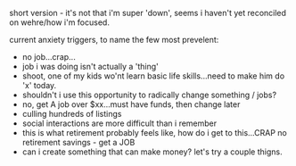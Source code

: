 short version - it's not that i'm super 'down', seems i haven't yet reconciled on wehre/how i'm focused.

current anxiety triggers, to name the few most prevelent:
- no job...crap...
- job i was doing isn't actually a 'thing'
- shoot, one of my kids wo'nt learn basic life skills...need to make him do 'x' today.
- shouldn't i use this opportunity to radically change something / jobs?
- no, get A job over $xx...must have funds, then change later
- culling hundreds of listings
- social interactions are more difficult than i remember
- this is what retirement probably feels like, how do i get to this...CRAP no retirement savings - get a JOB
- can i create something that can make money? let's try a couple thigns.